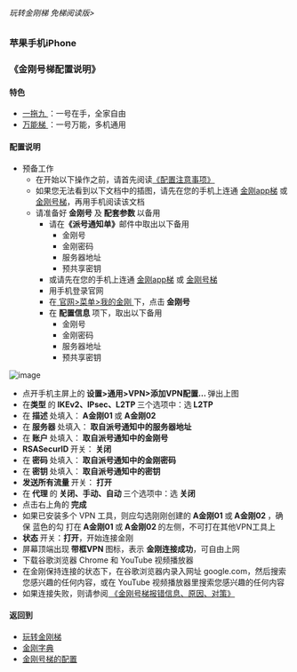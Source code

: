 ###### 玩转金刚梯 免梯阅读版>
### 苹果手机iPhone
### 《金刚号梯配置说明》

#### 特色
  - [ 一拖九 ](https://github.com/a2zitpro/web/blob/master/LadderFree/kkDictionary/OneForNine.md)：一号在手，全家自由
  - [ 万能梯 ](https://github.com/a2zitpro/web/blob/master/LadderFree/kkDictionary/KKLadderKKIDMultipurpose.md)：一号万能，多机通用
 
#### 配置说明

- 预备工作
  - 在开始以下操作之前，请首先阅读[《配置注意事项》](https://github.com/a2zitpro/web/blob/master/LadderFree/kkDictionary/ConsiderationsWhileConfigureKKID.md)
  - 如果您无法看到以下文档中的插图，请先在您的手机上连通 [金刚app梯](https://github.com/a2zitpro/web/blob/master/LadderFree/kkDictionary/KKLadderAPP.md) 或 [金刚号梯](https://github.com/a2zitpro/web/blob/master/LadderFree/kkDictionary/KKLadderKKID.md)，再用手机阅读该文档
  - 请准备好<strong> 金刚号</strong> 及<strong> 配套参数 </strong> 以备用
    - 请在<strong>《派号通知单》</strong>邮件中取出以下备用
      - 金刚号
      - 金刚密码
      - 服务器地址
      - 预共享密钥
    - 或请先在您的手机上连通 [金刚app梯](https://github.com/a2zitpro/web/blob/master/LadderFree/kkDictionary/KKLadderAPP.md) 或 [金刚号梯](https://github.com/a2zitpro/web/blob/master/LadderFree/kkDictionary/KKLadderKKID.md)
    - 用手机登录官网
    - 在[ 官网>菜单>我的金刚 ](https://www.atozitpro.net/zh/my-account/)下，点击<strong> 金刚号 </strong>
    - 在 <strong> 配置信息 </strong>项下，取出以下备用
      - 金刚号
      - 金刚密码
      - 服务器地址
      - 预共享密钥

![image](https://github.com/a2zitpro/web/blob/master/24491F5B-F762-4C61-AB73-50B2F409CF92.jpeg)

- 点开手机主屏上的<strong> 设置>通用>VPN>添加VPN配置… </strong>弹出上图
- 在<strong>类型 </strong>的<strong> IKEv2、IPsec、L2TP </strong>三个选项中：选<strong> L2TP </strong>
- 在<strong> 描述 </strong>处填入：<strong> A金刚01 </strong> 或 <strong> A金刚02 </strong>
- 在<strong> 服务器 </strong>处填入：<strong> 取自派号通知中的服务器地址 </strong>
- 在<strong> 账户 </strong>处填入：<strong> 取自派号通知中的金刚号 </strong>
- <strong>RSASecurID </strong>开关：<strong> 关闭 </strong>
- 在<strong> 密码 </strong>处填入：<strong> 取自派号通知中的金刚密码 </strong>
- 在<strong> 密钥 </strong>处填入：<strong> 取自派号通知中的密钥 </strong>
- <strong>发送所有流量 </strong>开关：<strong> 打开 </strong>
- 在<strong> 代理 </strong>的<strong> 关闭、手动、自动 </strong>三个选项中：选<strong> 关闭 </strong>
- 点击右上角的<strong> 完成 </strong>
- 如果已安装多个 VPN 工具，则应勾选刚刚创建的<strong> A金刚01 </strong>或<strong> A金刚02 </strong>，确保 蓝色的勾 打在<strong> A金刚01 </strong> 或<strong> A金刚02 </strong>的左侧，不可打在其他VPN工具上
- <strong>状态 </strong>开关：<strong>打开</strong>，开始连接金刚
- 屏幕顶端出现<strong> 带框VPN </strong>图标，表示 <strong>金刚连接成功</strong>，可自由上网
- 下载谷歌浏览器 Chrome 和 YouTube 视频播放器
- 在金刚保持连接的状态下，在谷歌浏览器内录入网址 google.com，然后搜索您感兴趣的任何内容，或在 YouTube 视频播放器里搜索您感兴趣的任何内容
- 如果连接失败，则请参阅[ 《金刚号梯报错信息、原因、对策》](https://github.com/a2zitpro/web/blob/master/LadderFree/kkDictionary/KKLadderKKIDErroMessage.md)


#### 返回到
- [玩转金刚梯](https://github.com/a2zitpro/web/blob/master/LadderFree/A.md)
- [金刚字典](https://github.com/a2zitpro/web/blob/master/LadderFree/kkDictionary/KKDictionary.md)
- [金刚号梯的配置](https://github.com/a2zitpro/web/blob/master/LadderFree/kkDictionary/KKLadderConfigration/KKLadderConfigration.md)
